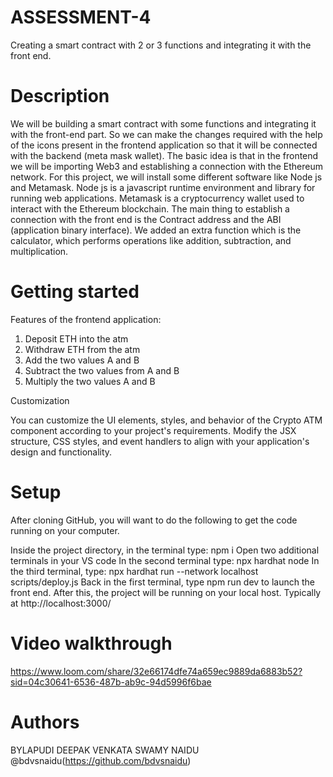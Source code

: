 # ASSESSMENT-4
Creating a smart contract with 2 or 3 functions and integrating it with the front end.

# Description
We will be building a smart contract with some functions and integrating it with the front-end part. So we can make the changes required with the help of the icons present in the frontend application so that it will be connected with the backend (meta mask wallet). The basic idea is that in the frontend we will be importing Web3 and establishing a connection with the Ethereum network. For this project, we will install some different software like Node js and Metamask. Node js is a javascript runtime environment and library for running web applications. Metamask is a cryptocurrency wallet used to interact with the Ethereum blockchain. The main thing to establish a connection with the front end is the Contract address and the ABI (application binary interface). We added an extra function which is the calculator, which performs operations like addition, subtraction, and multiplication.


# Getting started

Features of the frontend application:
1. Deposit ETH into the atm
2. Withdraw ETH from the atm
3. Add the two values A and B
4. Subtract the two values from A and B
5. Multiply the two values A and B


Customization

You can customize the UI elements, styles, and behavior of the Crypto ATM component according to your project's requirements. Modify the JSX structure, CSS styles, and event handlers to align with your application's design and functionality.


# Setup
After cloning GitHub, you will want to do the following to get the code running on your computer.

Inside the project directory, in the terminal type: npm i
Open two additional terminals in your VS code
In the second terminal type: npx hardhat node
In the third terminal, type: npx hardhat run --network localhost scripts/deploy.js
Back in the first terminal, type npm run dev to launch the front end.
After this, the project will be running on your local host. Typically at http://localhost:3000/

# Video walkthrough

https://www.loom.com/share/32e66174dfe74a659ec9889da6883b52?sid=04c30641-6536-487b-ab9c-94d5996f6bae

# Authors
BYLAPUDI DEEPAK VENKATA SWAMY NAIDU @bdvsnaidu(https://github.com/bdvsnaidu)

